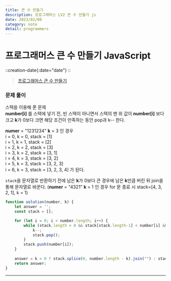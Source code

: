 ```yaml
---
title: 큰 수 만들기
description: 프로그래머스 LV2 큰 수 만들기 js
date: 2023/02/08
category: note
detail: programmers
---
```


# 프로그래머스 큰 수 만들기 JavaScript
::creation-date{:date="date"}
::

> <a href="https://school.programmers.co.kr/learn/courses/30/lessons/42883#" target="_blank" class="font-bold">프로그래머스 큰 수 만들기</a>

### 문제 풀이
스택을 이용해 푼 문제  
**number\[i]** 를 스택에 넣기 전, 빈 스택이 아니면서 스택의 맨 위 값이 **number\[i]** 보다 크고 **k**가 0보다 크면
해당 조건이 만족하는 동안 pop과 k-- 한다.  

**numer** = "1231234" **k** = 3 인 경우  
i = 0, k = 0, stack = \[1]  
i = 1, k = 1, stack = \[2]  
i = 2, k = 2, stack = \[3]  
i = 3, k = 2, stack = \[3, 1]  
i = 4, k = 3, stack = \[3, 2]    
i = 5, k = 3, stack = \[3, 2, 3]  
i = 6, k = 3, stack = \[3, 2, 3, 4]  가 된다.   

`stack`을 문자열로 반환하기 전에 남은 **k**가 0보다 큰 경우에 남은 **k**만큼 버린 뒤 join을 통해 문자열로 바꾼다. 
(**numer** = "4321" **k** = 1 인 경우 for 문 종료 시 stack=\[4, 3, 2, 1], k = 1)
```js
function solution(number, k) {
    let answer = '';
    const stack = [];

    for (let i = 0; i < number.length; i++) {
        while (stack.length > 0 && stack[stack.length-1] < number[i] && k > 0) {
            k--;
            stack.pop();
        }
        stack.push(number[i]);
    }
    
    answer = k > 0 ? stack.splice(0, number.length - k).join("") : stack.join("");
    return answer;
}

```

---